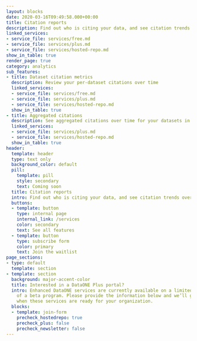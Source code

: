 ```yaml
---
layout: blocks
date: 2020-03-16T09:49:58.000+00:00
title: Citation reports
description: Find out who is citing your data, and see citation trends over time
linked_services:
- service_file: services/free.md
- service_file: services/plus.md
- service_file: services/hosted-repo.md
show_in_table: true
render_page: true
category: analytics
sub_features:
- title: Dataset citation metrics
  description: Review your per-dataset citations over time
  linked_services:
  - service_file: services/free.md
  - service_file: services/plus.md
  - service_file: services/hosted-repo.md
  show_in_table: true
- title: Aggregated citations
  description: See aggregated citations over time for your datasets in each portal or hosted repository
  linked_services:
  - service_file: services/plus.md
  - service_file: services/hosted-repo.md
  show_in_table: true
header:
  template: header
  type: text only
  background_color: default
  pill:
    template: pill
    style: secondary
    text: Coming soon
  title: Citation reports
  intro: Find out who is citing your data, and see citation trends over time.
  buttons:
  - template: button
    type: internal page
    internal_link: /services
    color: secondary
    text: See all features
  - template: button
    type: subscribe form
    color: primary
    text: Join the waitlist
page_sections:
- type: default
  template: section
- template: section
  background: major-accent-color
  title: Interested in a DataONE Plus portal?
  intro: Enhanced DataONE services are currently available on a limited basis as part
    of a beta program. Please provide the information below and we’ll get in touch
    when these services are ready for your organization.
  blocks:
  - template: join-form
    precheck_hostedrepo: true
    precheck_plus: false
    precheck_newsletter: false
---
```

